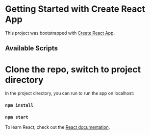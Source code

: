 # Getting Started with Create React App

This project was bootstrapped with [Create React App](https://github.com/facebook/create-react-app).

## Available Scripts

# Clone the repo, switch to project directory

In the project directory, you can run to run the app on localhost:

### `npm install`
### `npm start`

To learn React, check out the [React documentation](https://reactjs.org/).
